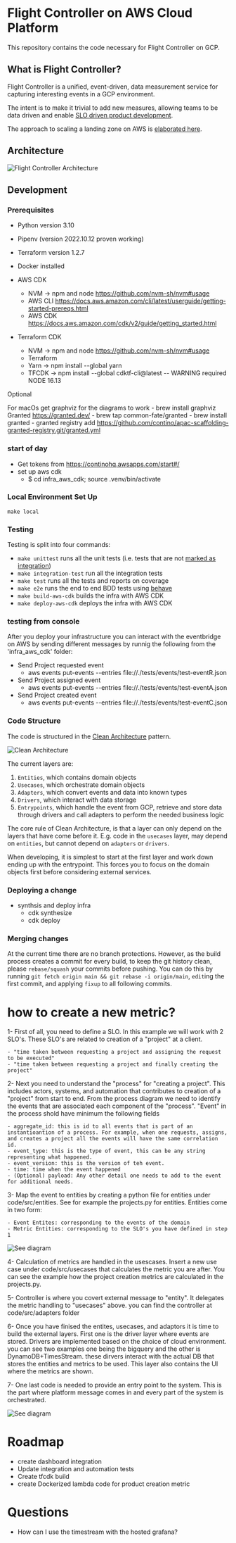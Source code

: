 # Flight Controller on AWS Cloud Platform

This repository contains the code necessary for Flight Controller on GCP.

## What is Flight Controller?

Flight Controller is a unified, event-driven, data measurement service for capturing interesting events in a GCP environment.

The intent is to make it trivial to add new measures, allowing teams to be data driven and enable [SLO driven product development](https://www.youtube.com/watch?v=R_Uz5nkigdQ&list=PLIuxSyKxlQrAsbULewWndxvKIVW9y8LIK&index=20).

The approach to scaling a landing zone on AWS is [elaborated here](https://aws.amazon.com/blogs/mt/flight-controller-by-contino-a-solution-built-on-aws-control-tower/).

## Architecture

![Flight Controller Architecture](images/flight_controller.png)

## Development

### Prerequisites

- Python version 3.10
- Pipenv (version 2022.10.12 proven working)
- Terraform version 1.2.7
- Docker installed

- AWS CDK
    - NVM -> npm and node https://github.com/nvm-sh/nvm#usage 
    - AWS CLI https://docs.aws.amazon.com/cli/latest/userguide/getting-started-prereqs.html
    - AWS CDK https://docs.aws.amazon.com/cdk/v2/guide/getting_started.html

- Terraform CDK
    - NVM -> npm and node https://github.com/nvm-sh/nvm#usage 
    - Terraform 
    - Yarn -> npm install --global yarn
    - TFCDK -> npm install --global cdktf-cli@latest -- WARNING required NODE 16.13

Optional

For macOs get graphviz for the diagrams to work
    - brew install graphviz 
Granted https://granted.dev/
    - brew tap common-fate/granted
    - brew install granted
    - granted registry add https://github.com/contino/apac-scaffolding-granted-registry.git/granted.yml

### start of day

- Get tokens from https://continohq.awsapps.com/start#/
- set up aws cdk
    - $ cd infra_aws_cdk; source .venv/bin/activate 



### Local Environment Set Up

`make local`

### Testing

Testing is split into four commands:

- `make unittest` runs all the unit tests (i.e. tests that are not [marked as integration](https://docs.pytest.org/en/7.1.x/example/markers.html))
- `make integration-test` run all the integration tests 
- `make test` runs all the tests and reports on coverage 
- `make e2e` runs the end to end BDD tests using [behave](https://github.com/behave/behave) 
- `make build-aws-cdk` builds the infra with AWS CDK
- `make deploy-aws-cdk` deploys the infra with AWS CDK

### testing from console

After you deploy your infrastructure you can interact with the eventbridge on AWS by sending different messages by runnig the following from the 'infra_aws_cdk' folder:

- Send Project requested event
    - aws events put-events --entries file://./tests/events/test-eventR.json 
- Send Project assigned event
    - aws events put-events --entries file://./tests/events/test-eventA.json 
- Send Project created event 
    - aws events put-events --entries file://./tests/events/test-eventC.json 


### Code Structure

The code is structured in the [Clean Architecture](https://blog.cleancoder.com/uncle-bob/2012/08/13/the-clean-architecture.html) pattern.

![Clean Architecture](images/CleanArchitecture.jpeg)

The current layers are:

1. `Entities`, which contains domain objects
2. `Usecases`, which orchestrate domain objects
3. `Adapters`, which convert events and data into known types
4. `Drivers`, which interact with data storage
5. `Entrypoints`, which handle the event from GCP, retrieve and store data through drivers and call adapters to perform the needed business logic

The core rule of Clean Architecture, is that a layer can only depend on the layers that have come before it. E.g. code in the `usecases` layer, may depend on `entities`, but cannot depend on `adapters` or `drivers`.

When developing, it is simplest to start at the first layer and work down ending up with the entrypoint. This forces you to focus on the domain objects first before considering external services.

### Deploying a change

- synthsis and deploy infra
    - cdk synthesize
    - cdk deploy

### Merging changes

At the current time there are no branch protections. However, as the build process creates a commit for every build, to keep the git history clean, please `rebase/squash` your commits before pushing. You can do this by running `git fetch origin main && git rebase -i origin/main`, `edit`ing the first commit, and applying `fixup` to all following commits.

# how to create a new metric?

1- First of all, you need to define a SLO. In this example we will work with 2 SLO's. These SLO's are related to creation of a "project" at a client. 
    
    - "time taken between requesting a project and assigning the request to be executed"
    - "time taken between requesting a project and finally creating the project"

2- Next you need to understand the "process" for "creating a project". This includes actors, systems, and automation that contributes to creation of a "project" from start to end. From the process diagram we need to identify the events that are associated each component of the "process". "Event" in the process shold have minimum the following fields
    
    - aggregate_id: this is id to all events that is part of an instantioantion of a process. For example, when one requests, assigns, and creates a project all the events will have the same correlation id.
    - event_type: this is the type of event, this can be any string representing what happened.
    - event_version: this is the version of teh event.
    - time: time when the event happened
    - (Optional) payload: Any other detail one needs to add to the event for additional needs.

3- Map the event to entities by creating a python file for entities under code/src/entities. See for example the projects.py for entities. Entities come in two form:
    
    - Event Entites: corresponding to the events of the domain
    - Metric Entities: corresponding to the SLO's you have defined in step 1

![See diagram](images/processDiagram.png)

4- Calculation of metrics are handled in the usescases. Insert a new use case under code/src/usecases that calculates the metric you are after. You can see the example how the project creation metrics are calculated in the projects.py.

5- Controller is where you covert external message to "entity". It delegates the metric handling to "usecases" above. you can find the controller at code/src/adapters folder

6- Once you have finised the entites, usecases, and adaptors it is time to build the external layers. First one is the driver layer where events are stored. Drivers are implemented based on the choice of cloud environment. you can see two examples one being the bigquery and the other is DynamoDB+TimesStream. these dirvers interact with the actual DB that stores the entities and metrics to be used. This layer also contains the UI where the metrics are shown.

7- One last code is needed to provide an entry point to the system. This is the part where platform message comes in and every part of the system is orchestrated. 

![See diagram](images/UMLdiagram.png)

# Roadmap

- create dashboard integration
- Update integration and automation tests
- Create tfcdk build
- create Dockerized lambda code for product creation metric

# Questions

- How can I use the timestream with the hosted grafana?
